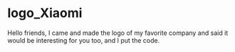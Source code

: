 # logo_Xiaomi
Hello friends, I came and made the logo of my favorite company and said it would be interesting for you too, and I put the code.
